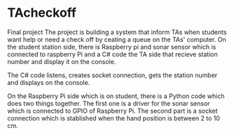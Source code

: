 # TAcheckoff
Final project
  The project is building a system that inform TAs when students want help or need a check off  by ceating a queue on the TAs' computer.
On the student station side, there is Raspberry pi and sonar sensor which is connected to raspberry Pi and a C# code the TA side that recieve station number and display it on the console.

  The C# code listens, creates socket connection, gets the station number and displays on the console.
  
  On the Raspberry Pi side which is on student, there is a Python code which does two things together. The first one is a driver for the sonar sensor which is connected to GPIO of Raspberry Pi. The second part is a socket connection which is stablished when the hand position is between 2 to 10 cm.


